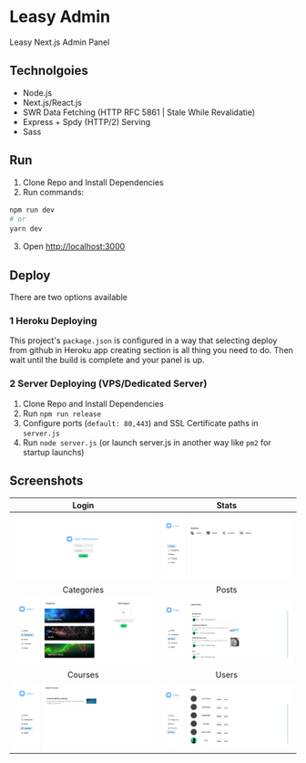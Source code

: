 # Leasy Admin
Leasy Next.js Admin Panel

## Technolgoies
* Node.js
* Next.js/React.js
* SWR Data Fetching (HTTP RFC 5861 | Stale While Revalidatie)
* Express + Spdy (HTTP/2) Serving
* Sass

## Run
1. Clone Repo and Install Dependencies
2. Run commands:
```bash
npm run dev
# or
yarn dev
```
3. Open [http://localhost:3000](http://localhost:3000)

## Deploy
There are two options available

### 1 Heroku Deploying
This project's `package.json` is configured in a way that selecting deploy from github in Heroku app creating section is all thing you need to do.
Then wait until the build is complete and your panel is up.

### 2 Server Deploying (VPS/Dedicated Server)
1. Clone Repo and Install Dependencies
2. Run `npm run release`
3. Configure ports (`default: 80,443`) and SSL Certificate paths in `server.js`
4. Run `node server.js` (or launch server.js in another way like `pm2` for startup launchs)

## Screenshots
Login             |  Stats
:-------------------------:|:-------------------------:
<img src="https://github.com/leasy-app/leasy-admin/blob/main/shots/login.png?raw=true" width="360" />  |  <img src="https://github.com/leasy-app/leasy-admin/blob/main/shots/stats.png?raw=true" width="360" />
Categories             |  Posts
<img src="https://github.com/leasy-app/leasy-admin/blob/main/shots/categories.png?raw=true" width="360" />  |  <img src="https://github.com/leasy-app/leasy-admin/blob/main/shots/posts.png?raw=true" width="360" />
Courses            |   Users
<img src="https://github.com/leasy-app/leasy-admin/blob/main/shots/courses.png?raw=true" width="360" />  |  <img src="https://github.com/leasy-app/leasy-admin/blob/main/shots/users.png?raw=true" width="360" />